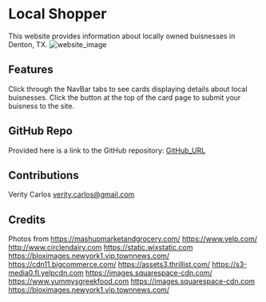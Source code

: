 # Local Shopper

This website provides information about locally owned buisnesses in Denton, TX. 
![website_image](localshopper.png)
## Features

Click through the NavBar tabs to see cards displaying details about local buisnesses. Click the button at the top of the card page to submit your buisness  to the site. 

## GitHub Repo

Provided here is a link to the GitHub repository: 
[GitHub_URL](https://github.com/veritycarlos/local-shopper)

## Contributions
Verity Carlos verity.carlos@gmail.com

## Credits
Photos from 
https://mashupmarketandgrocery.com/
https://www.yelp.com/ 
http://www.circlendairy.com
https://static.wixstatic.com
https://bloximages.newyork1.vip.townnews.com/
https://cdn11.bigcommerce.com/
https://assets3.thrillist.com/
https://s3-media0.fl.yelpcdn.com
https://images.squarespace-cdn.com/
https://www.yummysgreekfood.com
https://images.squarespace-cdn.com
https://bloximages.newyork1.vip.townnews.com/



